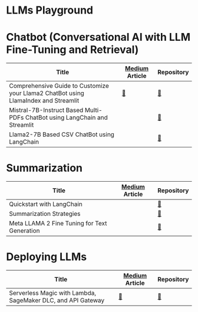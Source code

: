 # LLMs Playground

# Chatbot (Conversational AI with LLM Fine-Tuning and Retrieval)
| Title         | [Medium](https://medium.com/@akash-mathur) Article |  Repository   |  
| ------------- | ------------- | ------------- |
| Comprehensive Guide to Customize your Llama2 ChatBot using LlamaIndex and Streamlit | [🔗](https://akash-mathur.medium.com/comprehensive-guide-to-customize-your-llama2-chatbot-with-llamaindex-and-streamlit-76bbd041eafc) | [🔗](https://github.com/akashmathur-2212/LLMs-playground/tree/main/LlamaIndex-applications/llama2-multi-documents-chatbot)|
| Mistral-7B-Instruct Based Multi-PDFs ChatBot using LangChain and Streamlit | | [🔗](https://github.com/akashmathur-2212/LLMs-playground/tree/main/LangChain-applications/mistral_7B-multiPDF-chatbot) |
| Llama2-7B Based CSV ChatBot using LangChain | | [🔗](https://github.com/akashmathur-2212/LLMs-playground/tree/main/LangChain-applications/llama2-chat-with-CSV) |

# Summarization
| Title         | [Medium](https://medium.com/@akash-mathur) Article |  Repository   |
| ------------- | ------------- | ------------- |
| Quickstart with LangChain |   | [🔗](https://github.com/akashmathur-2212/LLMs-playground/blob/main/LangChain-applications/Mastering-Langchain/langchain-quickstart-with-llama2.ipynb) |
| Summarization Strategies |   | [🔗](https://github.com/akashmathur-2212/LLMs-playground/blob/main/LangChain-applications/Mastering-Langchain/summarization-strategies-using-langchain.ipynb) |
| Meta LLAMA 2 Fine Tuning for Text Generation | | [🔗](https://github.com/akashmathur-2212/LLMs-playground/tree/main/meta_llama_2finetuned_text_generation_summarization) |

# Deploying LLMs
| Title         | [Medium](https://medium.com/@akash-mathur) Article |  Repository   |  
| ------------- | ------------- | ------------- |
| Serverless Magic with Lambda, SageMaker DLC, and API Gateway | [🔗](https://medium.com/@akash-mathur/deploying-llms-serverless-magic-with-lambda-sagemaker-dlc-and-api-gateway-1bf99517d43e)  | [🔗](https://github.com/akashmathur-2212/aws-serverless-workflows/tree/main/LLM-Endpoint-Deployment-Inference)|

